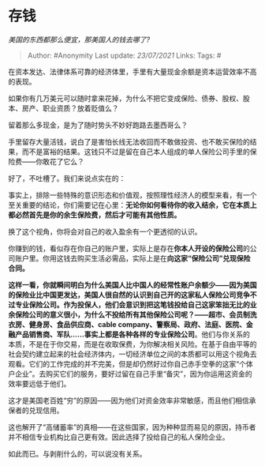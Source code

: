 # 存钱
*美国的东西都那么便宜，那美国人的钱去哪了?*

> Author: #Anonymity
> Last update: *23/07/2021*
> Links:
> Tags:  #

在资本发达、法律体系可靠的经济体里，手里有大量现金余额是资本运营效率不高的表现。

如果你有几万美元可以随时拿来花掉，为什么不把它变成保险、债券、股权、股本、房产、职业资质？放着贬值么？

留着那么多现金，是为了随时势头不妙好跑路去墨西哥么？

手里留存大量活钱，说白了是害怕长线无法收回而不敢做投资、也不敢买保险的结果，而不是富裕的结果。这钱只不过是留在自己本人组成的单人保险公司手里的保险费——你敢花了它么？

好了，不吐槽了。我们来说点实在的：

事实上，排除一些特殊的意识形态和价值观，按照理性经济人的模型来看，有一个至关重要的结论，你们需要记在心里：**无论你如何看待你的收入结余，它在本质上都必然首先是你的余生保险费，然后才可能有其他性质。**

换了这个视角，你将会对自己的收入盈余有一个更透彻的认识。

你赚到的钱，看似存在你自己的账户里，实际上是存在**你本人开设的保险公司**的公司账户里。你用这钱去购买生活必需品，实际上是在**向这家“保险公司”兑现保险合同。**

**这样一看，你就瞬间明白为什么美国人比中国人的经常性账户余额少——因为美国的保险业比中国更发达，美国人很自然的认识到自己开的这家私人保险公司竞争不过专业保险公司。**作为投保人，他们会意识到把这笔钱投给自己这家笨拙无比的业余保险公司的意义很小，为什么不投给所有其他保险公司呢？——超市、会员制洗衣房、健身房、食品供应商、cable company、警察局、政府、法庭、医院、金融产品销售商、军队……事实上**都是各种各样的专业保险公司**。他们与你关系的本质，不是在于你交易，而是在收取保费，为你解决相关风险。在基于自由平等的社会契约建立起来的社会经济体内，一切经济单位之间的本质都可以用这个视角去观看。它们的工作完成的并不完美，但是却仍然好过你自己赤手空拳的这家“个体户企业”。去购买它们的服务，要好过留在自己手里“备灾”，因为你运用这资金的效率要远低于他们。

这才是美国老百姓“穷”的原因——因为他们对资金效率非常敏感，而且他们相信承保者的兑现信用。

这也解开了“高储蓄率”的真相——在这些国家，因为种种显而易见的原因，持币者并不相信专业机构比自己更有效。因此选择了投给自己的私人保险企业。

如此而已。与剥削什么的，可以说没有关系。
